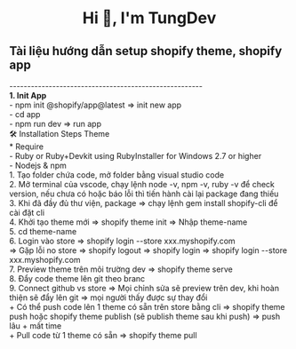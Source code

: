 <h1 align="center">Hi 👋, I'm TungDev</h1>

<h2>Tài liệu hướng dẫn setup shopify theme, shopify app</h2>
<span>------------------------------------------------------</span>
<div>
  <div><strong>1. Init App</strong></div>
  <div>- npm init @shopify/app@latest ⇒ init new app</div>
  <div>- cd app</div>
  <div>- npm run dev ⇒ run app</div>
</div>
<div>
🛠️ Installation Steps Theme
  <div>* Require</div>
  <div> - Ruby or Ruby+Devkit using RubyInstaller for Windows 2.7 or higher</div>
  <div> - Nodejs & npm</div>
  <div>1. Tạo folder chứa code, mở folder bằng visual studio code</div>
  <div>2. Mở terminal của vscode, chạy lệnh node -v, npm -v, ruby -v để check version, nếu chưa có hoặc báo lỗi thì tiến hành cài lại package đang thiếu</div>
  <div>3. Khi đã đầy đủ thư viện, package ⇒ chạy lệnh gem install shopify-cli để cài đặt cli </div>
  <div>4. Khởi tạo theme mới ⇒  shopify theme init ⇒ Nhập theme-name</div>
  <div>5. cd theme-name</div>
  <div>6. Login vào store ⇒ shopify login --store xxx.myshopify.com</div>
  <div>⇒ Gặp lỗi no store ⇒ shopify logout ⇒ shopify login ⇒ shopify login --store xxx.myshopify.com</div>
  <div>7. Preview theme trên môi trường dev ⇒ shopify theme serve</div>
  <div>8. Đẩy code theme lên git theo branc</div>
  <div>9. Connect github vs store ⇒ Mọi chỉnh sửa sẽ preview trên dev, khi hoàn thiện sẽ đẩy lên git ⇒ mọi người thấy được sự thay đổi</div>
  <div>+ Có thể push code lên 1 theme có sẵn trên store bằng cli ⇒ shopify theme push  hoặc shopify theme publish (sẽ publish theme sau khi push) ⇒ push lâu + mất time</div>
  <div>+ Pull code từ 1 theme có sẵn ⇒ shopify theme pull</div>
</div>
